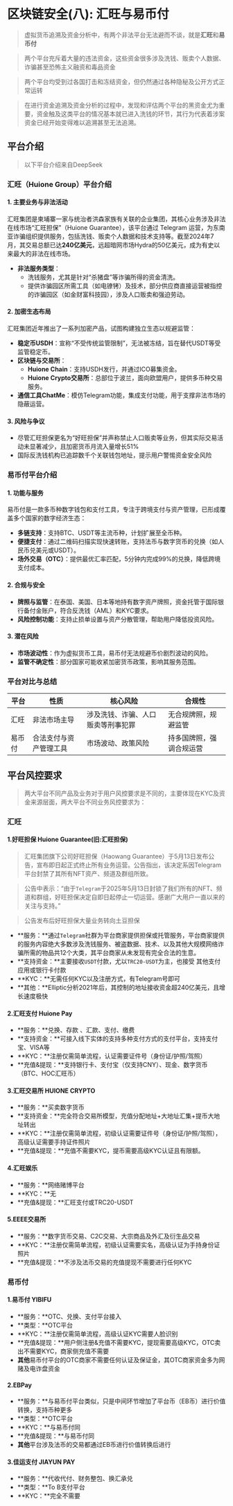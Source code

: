 # 区块链安全(八): 汇旺与易币付
> 虚拟货币追溯及资金分析中，有两个非法平台无法避而不谈，就是**汇旺**和**易币付**

> 两个平台充斥着大量的违法资金，这些资金很多涉及洗钱、贩卖个人数据、诈骗甚至恐怖主义融资和毒品资金

> 两个平台均受到过各国打击和冻结资金，但仍然通过各种隐秘及公开方式正常运转

> 在进行资金追溯及资金分析的过程中，发现和评估两个平台的黑资金尤为重要，资金触及这类平台的情况基本就已进入洗钱的环节，其行为代表着涉案资金已经开始变得难以追溯甚至无法追溯。

## 平台介绍

> 以下平台介绍来自DeepSeek

### **汇旺（Huione Group）平台介绍**

#### **1. 主要业务与非法活动**
汇旺集团是柬埔寨一家与统治者洪森家族有关联的企业集团，其核心业务涉及非法在线市场“汇旺担保”（Huione Guarantee），该平台通过 Telegram 运营，为东南亚诈骗组织提供服务，包括洗钱、贩卖个人数据和技术支持等。截至2024年7月，其交易总额已达**240亿美元**，远超暗网市场Hydra的50亿美元，成为有史以来最大的非法在线市场。  
- **非法服务类型**：  
  - 洗钱服务，尤其是针对“杀猪盘”等诈骗所得的资金清洗。  
  - 提供诈骗园区所需工具（如电镣铐）及技术，部分供应商直接运营被指控的诈骗园区（如金财富科技园），涉及人口贩卖和强迫劳动。

#### **2. 加密生态布局**
汇旺集团近年推出了一系列加密产品，试图构建独立生态以规避监管：  
- **稳定币USDH**：宣称“不受传统监管限制”，无法被冻结，旨在替代USDT等受监管稳定币。  
- **区块链与交易所**：  
  - **Huione Chain**：支持USDH发行，并通过ICO募集资金。  
  - **Huione Crypto交易所**：总部位于波兰，面向欧盟用户，提供多币种交易服务。  
- **通信工具ChatMe**：模仿Telegram功能，集成支付功能，用于支撑非法市场的隐蔽运营。  

#### **3. 风险与争议**
- 尽管汇旺担保更名为“好旺担保”并声称禁止人口贩卖等业务，但其实际交易活动未显著减少，且加密货币月流入量增长51%
- 国际反洗钱机构已追踪数千个关联钱包地址，提示用户警惕资金安全风险

### **易币付平台介绍**

#### **1. 功能与服务**
易币付是一款多币种数字钱包和支付工具，专注于跨境支付与资产管理，已形成覆盖多个国家的数字经济生态：  
- **多链支持**：支持BTC、USDT等主流币种，计划扩展至全币种。  
- **便捷支付**：通过二维码扫描实现快速转账，支持法币与数字货币的兑换（如人民币兑美元或USDT）。  
- **场外交易（OTC）**：提供最优汇率匹配，5分钟内完成99%的兑换，降低跨境支付成本。  

#### **2. 合规与安全**
- **牌照与监管**：在泰国、美国、日本等地持有数字资产牌照，资金托管于国际银行备付金账户，符合反洗钱（AML）和KYC要求。  
- **风险控制功能**：支持止损单设置与资产分散管理，帮助用户降低投资风险。  

#### **3. 潜在风险**
- **市场波动性**：作为虚拟货币工具，易币付无法规避币价剧烈波动的风险。  
- **监管不确定性**：部分国家可能收紧加密货币政策，影响其服务范围。  

### **平台对比与总结**
|**平台**|**性质** |**核心风险**|**合规性**|
|---|---|---|---|
|汇旺| 非法市场主导| 涉及洗钱、诈骗、人口贩卖等刑事犯罪| 无合规牌照，规避监管|
|易币付|合法支付与资产管理工具| 市场波动、政策风险| 持多国牌照，强调合规运营|

## 平台风控要求

> 两大平台不同产品及业务对于用户风控要求是不同的，主要体现在KYC及资金来源层面，两大平台不同业务风控要求为：

### 汇旺
#### **1.好旺担保 Huione Guarantee(旧:汇旺担保)**
> 汇旺集团旗下公司好旺担保（Haowang Guarantee）于5月13日发布公告，宣布即日起正式终止所有业务运营。公告指出，该决定系因Telegram平台封禁了其所有NFT资产、频道及群组所致。

> 公告中表示：“由于`Telegram`于2025年5月13日封锁了我们所有的NFT、频道和群组，好旺担保决定自即日起停止一切运营。感谢广大用户一直以来的关注与支持。”

> 公告发布后好旺担保大量业务转向土豆担保

* **服务：**通过`Telegram`社群为平台商家提供担保或托管服务，平台商家提供的服务内容绝大多数涉及洗钱服务、被盗数据、技术、以及其他大规模网络诈骗所需的物品共12个大类，其平台商家从未发现有完全合法的生意。
* **支持资金：**主要接收`USDT`付款，尤以`TRC20-USDT`为主，也接受 其他支付应用或银行卡付款
* **KYC：**无需任何KYC以及注册方式，有Telegram号即可
* **其他：**Elliptic分析2021年后，其控制的地址接收资金超240亿美元，且增长速度极快

#### **2.汇旺支付 Huione Pay**
* **服务：**兑换、存款 、汇款、支付、缴费
* **支持资金：**可接入线下实体的支持多种支付方式的支付平台，支持支付宝、VISA等
* **KYC：**注册仅需简单流程，认证需要证件号（身份证/护照/驾照）
* **充值&提现：**支持银行卡、支付宝（仅支持CNY）、现金、数字货币（BTC、HOC汇旺币）

#### **3.汇旺交易所 HUIONE CRYPTO**
* **服务：**买卖数字货币
* **支持资金：**完全符合交易所模型，充值分配地址+大地址汇集+提币大地址转出
* **KYC：**注册仅需简单流程，初级认证需要证件号（身份证/护照/驾照），高级认证需要手持证件照片
* **充值&提现：**充值不需要KYC，提币需要高级KYC认证且有限额。

#### **4.汇旺娱乐**
* **服务：**网络赌博平台
* **KYC：**无
* **充值&提现：**汇旺支付或TRC20-USDT

#### **5.EEEE交易所**
* **服务：**数字货币交易、C2C交易、大宗商品及外汇及衍生品交易
* **KYC：**注册仅需简单流程，初级认证需要实名，高级认证为手持身份证照片
* **充值&提现：**不涉及法币交易的充值提现不需要进行任何KYC

### 易币付
#### **1.易币付 YIBIFU**
* **服务：**OTC、兑换、支付平台接入
* **类型：**OTC平台
* **KYC：**注册仅需简单流程，高级认证KYC需要人脸识别
* **充值&提现：**用户侧注册&充值不需要KYC，提现需要高级KYC，OTC卖出不需要KYC，商家侧充值不需要
* **其他**易币付平台的OTC商家不需要任何认证及保证金，其OTC商家资金多为网赌及电诈盘资金

#### **2.EBPay**
* **服务：**与易币付平台类似，只是中间环节增加了平台币（EB币）进行价值转换，支持币种更多
* **类型：**OTC平台
* **KYC：**与易币付同
* **充值&提现：**与易币付同
* **其他**平台涉及法币的交易都通过EB币进行价值转换后进行

#### **3.佳运支付 JIAYUN PAY**
* **服务：**代收代付、财务整包、换汇承兑
* **类型：**To B支付平台
* **KYC：**完全不需要